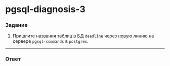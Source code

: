 # pgsql-diagnosis-3

### Задание

1. Пришлите названия таблиц в БД `deadline` через новую линию на сервере `pgsql-commands` в `postgres`.

---

### Ответ

